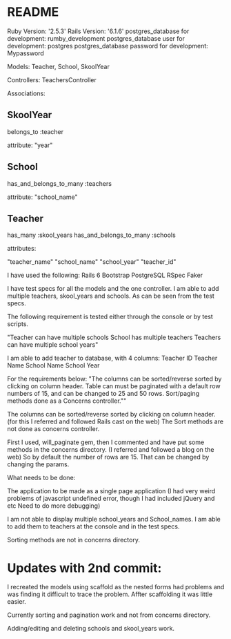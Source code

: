 # README

Ruby Version: '2.5.3'
Rails Version:  '6.1.6'
postgres_database for development:  rumby_development
postgres_database user for development:  postgres
postgres_database password for development:  Mypassword

Models: Teacher, School, SkoolYear

Controllers:
TeachersController


Associations:

SkoolYear
---------
belongs_to :teacher

attribute:
"year"

School
------
has_and_belongs_to_many :teachers

attribute:
"school_name"

Teacher
-------
has_many :skool_years
has_and_belongs_to_many :schools

attributes:

"teacher_name"
"school_name"
"school_year"
"teacher_id"

I have used the following:
Rails 6
Bootstrap
PostgreSQL
RSpec
Faker

I have test specs for all the models and the one controller. I am able to add multiple teachers, skool_years and schools. As can be seen from the test specs.

The following requirement is tested either through the console or by test scripts.

"Teacher can have multiple schools
School has multiple teachers
Teachers can have multiple school years"

I am able to add teacher to database, with 4 columns:
Teacher ID
Teacher Name
School Name
School Year

For the requirements below:
"The columns can be sorted/reverse sorted by clicking on column header. Table can must be paginated with a default row numbers of 15, and can be changed to 25 and 50 rows.
Sort/paging methods done as a Concerns controller.""

The columns can be sorted/reverse sorted by clicking on column header. (for this I referred and followed Rails cast on the web) The Sort methods are not done as concerns controller.

First I used, will_paginate gem, then I commented and have put some methods in the concerns directory. (I referred and followed a blog on the web) So by default the number of rows are 15. That can be changed 
by changing the params.


What needs to be done:

The application to be made as a single page application (I had very weird problems of javascript undefined error, though I had included jQuery and etc Need to do more debugging)

I am not able to display multiple school_years and School_names. I am able to add them to teachers at the 
console and in the test specs.

Sorting methods are not in concerns directory.

Updates with 2nd commit:
========================
I recreated the models using scaffold as the nested forms had problems and was finding it difficult to trace the problem. Affter scaffolding it was little easier.

Currently sorting and pagination work and not from concerns directory.

Adding/editing and deleting schools and skool_years work.




